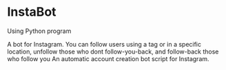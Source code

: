 # InstaBot
Using Python program 

A bot for Instagram. You can follow users using a tag or in a specific location, 
unfollow those who dont follow-you-back, and follow-back those who follow you 
An automatic account creation bot script for Instagram.
